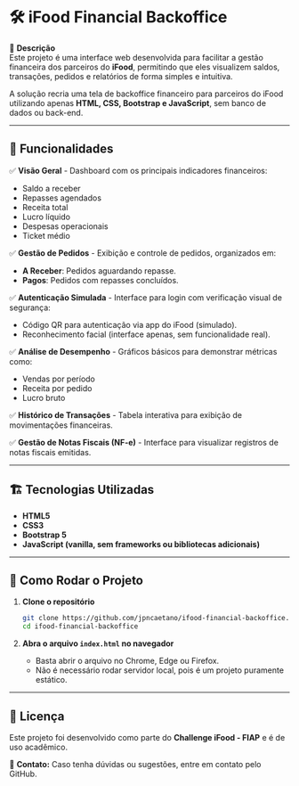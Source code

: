 # 🛠️ iFood Financial Backoffice  

📌 **Descrição**  
Este projeto é uma interface web desenvolvida para facilitar a gestão financeira dos parceiros do **iFood**, permitindo que eles visualizem saldos, transações, pedidos e relatórios de forma simples e intuitiva.  

A solução recria uma tela de backoffice financeiro para parceiros do iFood utilizando apenas **HTML, CSS, Bootstrap e JavaScript**, sem banco de dados ou back-end.  

---

## 🚀 Funcionalidades  

✅ **Visão Geral** - Dashboard com os principais indicadores financeiros:  
  - Saldo a receber  
  - Repasses agendados  
  - Receita total  
  - Lucro líquido  
  - Despesas operacionais  
  - Ticket médio  

✅ **Gestão de Pedidos** - Exibição e controle de pedidos, organizados em:  
  - **A Receber**: Pedidos aguardando repasse.  
  - **Pagos**: Pedidos com repasses concluídos.  

✅ **Autenticação Simulada** - Interface para login com verificação visual de segurança:  
  - Código QR para autenticação via app do iFood (simulado).  
  - Reconhecimento facial (interface apenas, sem funcionalidade real).  

✅ **Análise de Desempenho** - Gráficos básicos para demonstrar métricas como:  
  - Vendas por período  
  - Receita por pedido  
  - Lucro bruto  

✅ **Histórico de Transações** - Tabela interativa para exibição de movimentações financeiras.  

✅ **Gestão de Notas Fiscais (NF-e)** - Interface para visualizar registros de notas fiscais emitidas.  

---

## 🏗️ Tecnologias Utilizadas  

- **HTML5**  
- **CSS3**  
- **Bootstrap 5**  
- **JavaScript (vanilla, sem frameworks ou bibliotecas adicionais)**  

---

## 🔧 Como Rodar o Projeto  

1. **Clone o repositório**  
   ```sh
   git clone https://github.com/jpncaetano/ifood-financial-backoffice.git
   cd ifood-financial-backoffice
   ```

2. **Abra o arquivo `index.html` no navegador**  
   - Basta abrir o arquivo no Chrome, Edge ou Firefox.  
   - Não é necessário rodar servidor local, pois é um projeto puramente estático.  

---

## 📜 Licença  

Este projeto foi desenvolvido como parte do **Challenge iFood - FIAP** e é de uso acadêmico.  

📩 **Contato:** Caso tenha dúvidas ou sugestões, entre em contato pelo GitHub.  

